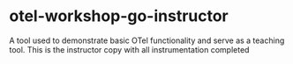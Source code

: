 # otel-workshop-go-instructor
A tool used to demonstrate basic  OTel functionality and serve as a teaching tool. This is the instructor copy with all instrumentation completed
